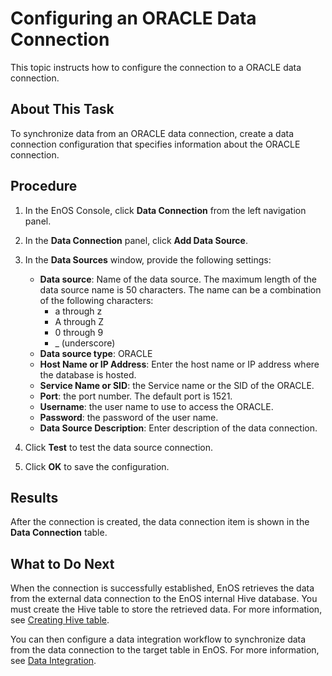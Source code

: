 # Configuring an ORACLE Data Connection

This topic instructs how to configure the connection to a ORACLE data connection.

## About This Task
To synchronize data from an ORACLE data connection, create a data connection configuration that specifies information about the ORACLE connection.

## Procedure

1. In the EnOS Console, click **Data Connection** from the left navigation panel.

2. In the **Data Connection** panel, click **Add Data Source**.

3. In the **Data Sources** window, provide the following settings:

   - **Data source**: Name of the data source. The maximum length of the data source name is 50 characters. The name can be a combination of the following characters:
     - a through z
     - A through Z
     - 0 through 9
     - _ (underscore)  
   - **Data source type**: ORACLE
   - **Host Name or IP Address**: Enter the host name or IP address where the database is hosted.     
   - **Service Name or SID**: the Service name or the SID of the ORACLE.
   - **Port**: the port number. The default port is 1521.
   - **Username**: the user name to use to access the ORACLE.
   - **Password**: the password of the user name.
   - **Data Source Description**: Enter description of the data connection.

4. Click **Test** to test the data source connection.

5. Click **OK** to save the configuration.

## Results

After the connection is created, the data connection item is shown in the **Data Connection** table.

## What to Do Next

When the connection is successfully established, EnOS retrieves the data from the external data connection to the EnOS internal Hive database. You must create the Hive table to store the retrieved data. For more information, see [Creating Hive table](/docs/offline-data/en/latest/data_explorer/creating_hivetable.html).

You can then configure a data integration workflow to synchronize data from the data connection to the target table in EnOS. For more information, see [Data Integration](../data_integration/index).
